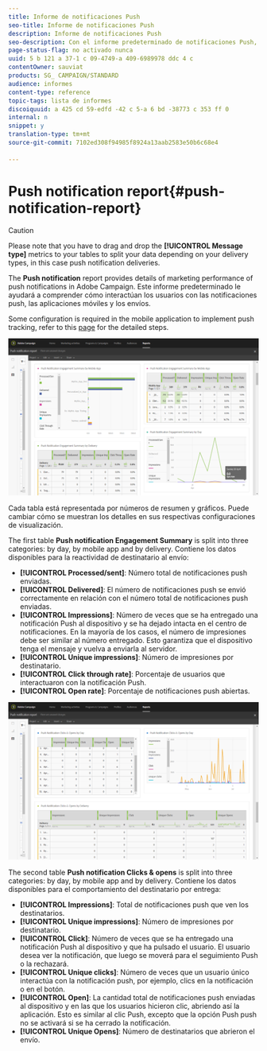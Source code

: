 ```yaml
---
title: Informe de notificaciones Push
seo-title: Informe de notificaciones Push
description: Informe de notificaciones Push
seo-description: Con el informe predeterminado de notificaciones Push, obtenga información sobre el éxito de las notificaciones push.
page-status-flag: no activado nunca
uuid: 5 b 121 a 37-1 c 09-4749-a 409-6989978 ddc 4 c
contentOwner: sauviat
products: SG_ CAMPAIGN/STANDARD
audience: informes
content-type: reference
topic-tags: lista de informes
discoiquuid: a 425 cd 59-edfd -42 c 5-a 6 bd -38773 c 353 ff 0
internal: n
snippet: y
translation-type: tm+mt
source-git-commit: 7102ed308f94985f8924a13aab2583e50b6c68e4

---
```



# Push notification report{#push-notification-report}

>[!CAUTION]
>
>Please note that you have to drag and drop the **[!UICONTROL Message type]** metrics to your tables to split your data depending on your delivery types, in this case push notification deliveries.

The **Push notification** report provides details of marketing performance of push notifications in Adobe Campaign. Este informe predeterminado le ayudará a comprender cómo interactúan los usuarios con las notificaciones push, las aplicaciones móviles y los envíos.

Some configuration is required in the mobile application to implement push tracking, refer to this [page](https://helpx.adobe.com/campaign/kb/push-tracking.html) for the detailed steps.

![](assets/dynamic_report_push.png)

Cada tabla está representada por números de resumen y gráficos. Puede cambiar cómo se muestran los detalles en sus respectivas configuraciones de visualización.

The first table **Push notification Engagement Summary** is split into three categories: by day, by mobile app and by delivery. Contiene los datos disponibles para la reactividad de destinatario al envío:

* **[!UICONTROL Processed/sent]**: Número total de notificaciones push enviadas.
* **[!UICONTROL Delivered]**: El número de notificaciones push se envió correctamente en relación con el número total de notificaciones push enviadas.
* **[!UICONTROL Impressions]**: Número de veces que se ha entregado una notificación Push al dispositivo y se ha dejado intacta en el centro de notificaciones. En la mayoría de los casos, el número de impresiones debe ser similar al número entregado. Esto garantiza que el dispositivo tenga el mensaje y vuelva a enviarla al servidor.
* **[!UICONTROL Unique impressions]**: Número de impresiones por destinatario.
* **[!UICONTROL Click through rate]**: Porcentaje de usuarios que interactuaron con la notificación Push.
* **[!UICONTROL Open rate]**: Porcentaje de notificaciones push abiertas.

![](assets/dynamic_report_push_2.png)

The second table **Push notification Clicks &amp; opens** is split into three categories: by day, by mobile app and by delivery. Contiene los datos disponibles para el comportamiento del destinatario por entrega:

* **[!UICONTROL Impressions]**: Total de notificaciones push que ven los destinatarios.
* **[!UICONTROL Unique impressions]**: Número de impresiones por destinatario.
* **[!UICONTROL Click]**: Número de veces que se ha entregado una notificación Push al dispositivo y que ha pulsado el usuario. El usuario desea ver la notificación, que luego se moverá para el seguimiento Push o la rechazará.
* **[!UICONTROL Unique clicks]**: Número de veces que un usuario único interactúa con la notificación push, por ejemplo, clics en la notificación o en el botón.
* **[!UICONTROL Open]**: La cantidad total de notificaciones push enviadas al dispositivo y en las que los usuarios hicieron clic, abriendo así la aplicación. Esto es similar al clic Push, excepto que la opción Push push no se activará si se ha cerrado la notificación.
* **[!UICONTROL Unique Opens]**: Número de destinatarios que abrieron el envío.


